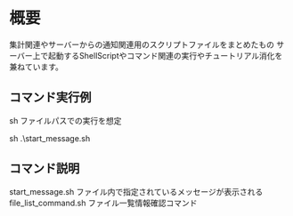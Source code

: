 # 概要

集計関連やサーバーからの通知関連用のスクリプトファイルをまとめたもの
サーバー上で起動するShellScriptやコマンド関連の実行やチュートリアル消化を兼ねています。



## コマンド実行例
sh ファイルパスでの実行を想定 

sh .\start_message.sh

## コマンド説明

start_message.sh     ファイル内で指定されているメッセージが表示される
file_list_command.sh ファイル一覧情報確認コマンド
